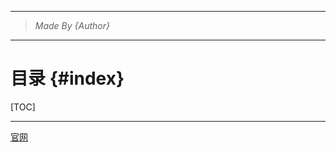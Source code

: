 ----------------------------------------------
> *Made By {Author}*
----------------------------------------------

# 目录 {#index}

[TOC]











--------------------------------------------

[官网](https://www.sublimetext.com/3)